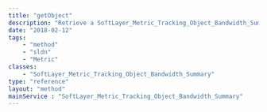 ```yaml
---
title: "getObject"
description: "Retrieve a SoftLayer_Metric_Tracking_Object_Bandwidth_Summary record."
date: "2018-02-12"
tags:
    - "method"
    - "sldn"
    - "Metric"
classes:
    - "SoftLayer_Metric_Tracking_Object_Bandwidth_Summary"
type: "reference"
layout: "method"
mainService : "SoftLayer_Metric_Tracking_Object_Bandwidth_Summary"
---
```

